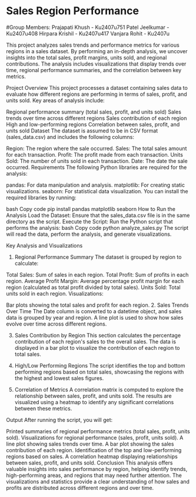 # Sales Region Performance

#Group Members:
Prajapati Khush - Ku2407u751 
Patel Jeelkumar - Ku2407u408
Hirpara Krishil - Ku2407u417
Vanjara Rohit - Ku2407u

This project analyzes sales trends and performance metrics for various regions in a sales dataset. By performing an in-depth analysis, we uncover insights into the total sales, profit margins, units sold, and regional contributions. The analysis includes visualizations that display trends over time, regional performance summaries, and the correlation between key metrics.

Project Overview
This project processes a dataset containing sales data to evaluate how different regions are performing in terms of sales, profit, and units sold. Key areas of analysis include:

Regional performance summary (total sales, profit, and units sold)
Sales trends over time across different regions
Sales contribution of each region
High and low-performing regions
Correlation between sales, profit, and units sold
Dataset
The dataset is assumed to be in CSV format (sales_data.csv) and includes the following columns:

Region: The region where the sale occurred.
Sales: The total sales amount for each transaction.
Profit: The profit made from each transaction.
Units Sold: The number of units sold in each transaction.
Date: The date the sale occurred.
Requirements
The following Python libraries are required for the analysis:

pandas: For data manipulation and analysis.
matplotlib: For creating static visualizations.
seaborn: For statistical data visualization.
You can install the required libraries by running:

bash
Copy code
pip install pandas matplotlib seaborn
How to Run the Analysis
Load the Dataset:
Ensure that the sales_data.csv file is in the same directory as the script.
Execute the Script:
Run the Python script that performs the analysis:
bash
Copy code
python analyze_sales.py
The script will read the data, perform the analysis, and generate visualizations.

Key Analysis and Visualizations
1. Regional Performance Summary
The dataset is grouped by region to calculate:

Total Sales: Sum of sales in each region.
Total Profit: Sum of profits in each region.
Average Profit Margin: Average percentage profit margin for each region (calculated as total profit divided by total sales).
Units Sold: Total units sold in each region.
Visualizations:

Bar plots showing the total sales and profit for each region.
2. Sales Trends Over Time
The Date column is converted to a datetime object, and sales data is grouped by year and region. A line plot is used to show how sales evolve over time across different regions.

3. Sales Contribution by Region
This section calculates the percentage contribution of each region's sales to the overall sales. The data is displayed in a bar plot to visualize the contribution of each region to total sales.

4. High/Low Performing Regions
The script identifies the top and bottom performing regions based on total sales, showcasing the regions with the highest and lowest sales figures.

5. Correlation of Metrics
A correlation matrix is computed to explore the relationship between sales, profit, and units sold. The results are visualized using a heatmap to identify any significant correlations between these metrics.

Output
After running the script, you will get:

Printed summaries of regional performance metrics (total sales, profit, units sold).
Visualizations for regional performance (sales, profit, units sold).
A line plot showing sales trends over time.
A bar plot showing the sales contribution of each region.
Identification of the top and low-performing regions based on sales.
A correlation heatmap displaying relationships between sales, profit, and units sold.
Conclusion
This analysis offers valuable insights into sales performance by region, helping identify trends, high-performing areas, and regions that may need further attention. The visualizations and statistics provide a clear understanding of how sales and profits are distributed across different regions and over time.
